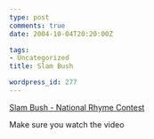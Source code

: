 ```yaml
---
type: post
comments: true
date: 2004-10-04T20:20:00Z

tags:
- Uncategorized
title: Slam Bush

wordpress_id: 277
---
```


[Slam Bush - National Rhyme Contest](http://www.slambush.net/video/index.html)  

Make sure you watch the video
